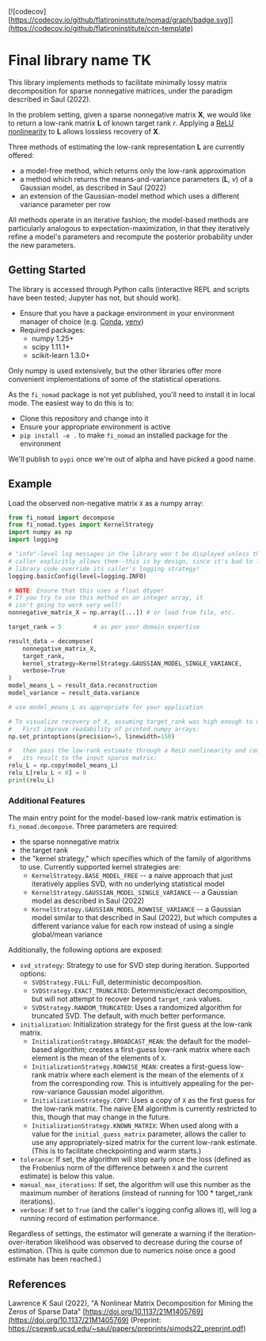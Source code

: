[![codecov][https://codecov.io/github/flatironinstitute/nomad/graph/badge.svg]](https://codecov.io/github/flatironinstitute/ccn-template)
# Final library name TK

This library implements methods to facilitate minimally lossy matrix decomposition for sparse nonnegative matrices, under the
paradigm described in Saul (2022).

In the problem setting, given a sparse nonnegative matrix **X**, we would like to return a low-rank matrix **L** of known
target rank *r*. Applying a
[ReLU nonlinearity](https://en.wikipedia.org/wiki/Rectifier_(neural_networks)) to **L** allows lossless recovery of **X**.

Three methods of estimating the low-rank representation **L** are currently offered:
 - a model-free method, which returns only the low-rank approximation
 - a method which returns the means-and-variance parameters (**L**, *v*) of a Gaussian model, as described in Saul (2022)
 - an extension of the Gaussian-model method which uses a different variance parameter per row

All methods operate in an iterative fashion; the model-based methods are particularly analogous to expectation-maximization,
in that they iteratively refine a model's parameters and recompute the posterior probability under the new parameters.


## Getting Started

The library is accessed through Python calls (interactive REPL and scripts have been tested; Jupyter has not, but should work).

- Ensure that you have a package environment in your environment manager of choice (e.g. [Conda](https://conda.io/projects/conda/en/latest/index.html),
[venv](https://docs.python.org/3/library/venv.html))
- Required packages:
  - numpy 1.25+
  - scipy 1.11.1+
  - scikit-learn 1.3.0+

Only numpy is used extensively, but the other libraries offer more convenient implementations of some of the statistical operations.

As the `fi_nomad` package is not yet published, you'll need to install it in local mode. The easiest way to do this is to:
- Clone this repository and change into it
- Ensure your appropriate environment is active
- `pip install -e .` to make `fi_nomad` an installed package for the environment

We'll publish to `pypi` once we're out of alpha and have picked a good name.

## Example

Load the observed non-negative matrix `X` as a numpy array:

```python
from fi_nomad import decompose
from fi_nomad.types import KernelStrategy
import numpy as np
import logging

# "info"-level log messages in the library won't be displayed unless the
# caller explicitly allows them--this is by design, since it's bad to let
# library code override its caller's logging strategy!
logging.basicConfig(level=logging.INFO)

# NOTE: Ensure that this uses a float dtype!
# If you try to use this method on an integer array, it
# isn't going to work very well!
nonnegative_matrix_X = np.array([...]) # or load from file, etc.

target_rank = 5         # as per your domain expertise

result_data = decompose(
    nonnegative_matrix_X,
    target_rank,
    kernel_strategy=KernelStrategy.GAUSSIAN_MODEL_SINGLE_VARIANCE,
    verbose=True
)
model_means_L = result_data.reconstruction
model_variance = result_data.variance

# use model_means_L as appropriate for your application

# To visualize recovery of X, assuming target_rank was high enough to do so:
#   First improve readability of printed numpy arrays:
np.set_printoptions(precision=5, linewidth=150)

#   then pass the low-rank estimate through a ReLU nonlinearity and compare
#   its result to the input sparse matrix:
relu_L = np.copy(model_means_L)
relu_L[relu_L < 0] = 0
print(relu_L)
```

### Additional Features

The main entry point for the model-based low-rank matrix estimation is `fi_nomad.decompose`.
Three parameters are required:
- the sparse nonnegative matrix
- the target rank
- the "kernel strategy," which specifies which of the family of algorithms to use. Currently supported
  kernel strategies are:
  - `KernelStrategy.BASE_MODEL_FREE` -- a naive approach that just iteratively applies SVD, with no
    underlying statistical model
  - `KernelStrategy.GAUSSIAN_MODEL_SINGLE_VARIANCE` -- a Gaussian model as described in Saul (2022)
  - `KernelStrategy.GAUSSIAN_MODEL_ROWWISE_VARIANCE` -- a Gaussian model similar to that described in
    Saul (2022), but which computes a different variance value for each row instead of using a single
    global/mean variance

Additionally, the following options are exposed:

- `svd_strategy`: Strategy to use for SVD step during iteration. Supported options:
  - `SVDStrategy.FULL`: Full, deterministic decomposition.
  - `SVDStrategy.EXACT_TRUNCATED`: Deterministic/exact decomposition, but will not attempt to recover beyond `target_rank` values.
  - `SVDStrategy.RANDOM_TRUNCATED`: Uses a randomized algorithm for truncated SVD. The default, with much better performance.
- `initialization`: Initialization strategy for the first guess at the low-rank matrix.
  - `InitializationStrategy.BROADCAST_MEAN`: the default for the model-based algorithm; creates a first-guess low-rank matrix
  where each element is the mean of the elements of `X`.
  - `InitializationStrategy.ROWWISE_MEAN`: creates a first-guess low-rank matrix where each element is the mean of the
  elements of `X` from the corresponding row. This is intuitively appealing for the per-row-variance Gaussian model algorithm.
  - `InitializationStrategy.COPY`: Uses a copy of `X` as the first guess for the low-rank matrix. The naive EM algorithm is
  currently restricted to this, though that may change in the future.
  - `InitializationStrategy.KNOWN_MATRIX`: When used along with a value for the `initial_guess_matrix` parameter,
  allows the caller to use any appropriately-sized matrix for the current low-rank estimate. (This is to facilitate
  checkpointing and warm starts.)
- `tolerance`: If set, the algorithm will stop early once the loss (defined as the Frobenius norm of the
difference between `X` and the current estimate) is below this value.
- `manual_max_iterations`: If set, the algorithm will use this number as the maximum number of iterations
(instead of running for 100 * target_rank iterations).
- `verbose`: if set to `True` (and the caller's logging config allows it), will log a running record of estimation performance.

Regardless of settings, the estimator will generate a warning if the iteration-over-iteration likelihood was observed
to decrease during the course of estimation. (This is quite common due to numerics noise once a good estimate has been
reached.)


## References

Lawrence K Saul (2022), "A Nonlinear Matrix Decomposition for Mining the Zeros of Sparse Data"
[https://doi.org/10.1137/21M1405769](https://doi.org/10.1137/21M1405769)
(Preprint: https://cseweb.ucsd.edu/~saul/papers/preprints/simods22_preprint.pdf)

